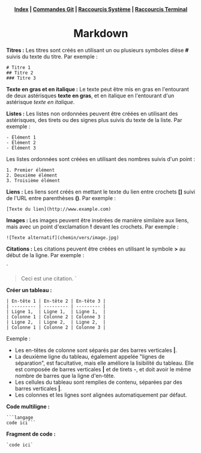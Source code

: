 <div align="center">

**[Index](readme.md) | [**Commandes Git**](git2.md) | [**Raccourcis Système**](shortcut.md) | [**Raccourcis Terminal**](terminal.md)**

# Markdown
</div>

**Titres :** Les titres sont créés en utilisant un ou plusieurs symboles dièse **#** suivis du texte du titre. Par exemple :

```
# Titre 1
## Titre 2
### Titre 3
```

**Texte en gras et en italique :** Le texte peut être mis en gras en l'entourant de deux astérisques **texte en gras**, et en italique en l'entourant d'un astérisque *texte en italique*.

**Listes :** Les listes non ordonnées peuvent être créées en utilisant des astérisques, des tirets ou des signes plus suivis du texte de la liste. Par exemple :

```
- Élément 1
- Élément 2
- Élément 3
```

Les listes ordonnées sont créées en utilisant des nombres suivis d'un point :

```
1. Premier élément
2. Deuxième élément
3. Troisième élément
```

**Liens :** Les liens sont créés en mettant le texte du lien entre crochets **[]** suivi de l'URL entre parenthèses **()**. Par exemple :

`
[Texte du lien](http://www.example.com)
`

**Images :** Les images peuvent être insérées de manière similaire aux liens, mais avec un point d'exclamation **!** devant les crochets. Par exemple :

`
![Texte alternatif](chemin/vers/image.jpg)
`

**Citations :** Les citations peuvent être créées en utilisant le symbole **>** au début de la ligne. Par exemple :

`
> Ceci est une citation.
`

**Créer un tableau :**

```
| En-tête 1 | En-tête 2 | En-tête 3 |
| --------- | --------- | --------- |
| Ligne 1,  | Ligne 1,  | Ligne 1,  |
| Colonne 1 | Colonne 2 | Colonne 3 |
| Ligne 2,  | Ligne 2,  | Ligne 2,  |
| Colonne 1 | Colonne 2 | Colonne 3 |
```

Exemple :

- Les en-têtes de colonne sont séparés par des barres verticales **|**.
- La deuxième ligne du tableau, également appelée "lignes de séparation", est facultative, mais elle améliore la lisibilité du tableau. Elle est composée de barres verticales **|** et de tirets **-**, et doit avoir le même nombre de barres que la ligne d'en-tête.
- Les cellules du tableau sont remplies de contenu, séparées par des barres verticales **|**.
- Les colonnes et les lignes sont alignées automatiquement par défaut.

**Code multiligne :**

```
```langage
code ici```
```

**Fragment de code :**
```
`code ici`
```